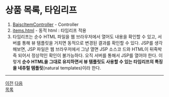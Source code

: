 # 상품 목록, 타임리프
1. [BaiscItemController](../src/main/java/hello/itemservice/web/basic/BasicItemController.java) - Controller
2. [items.html](../src/main/resources/templates/basic/items.html) - 동적 html : 타임리프 적용
3. 타임리프는 순수 HTML 파일을 웹 브라우저에서 열어도 내용을 확인할 수 있고, 서버를 통해 뷰 템플릿을 거치면 동적으로 변경된 결과를 확인할 수 있다. JSP를 생각해보면, JSP 파일은 웹 브라우저에서 그냥 열면 JSP 소스코 드와 HTML이 뒤죽박죽 되어서 정상적인 확인이 불가능하다. 오직 서버를 통해서 JSP를 열어야 한다.
   이렇게 **순수 HTML을 그대로 유지하면서 뷰 템플릿도 사용할 수 있는 타임리프의 특징을 네츄럴 템플릿**(natural templates)이라 한다.

---
[이전](7-4.md)
[다음](7-6.md)     
[목록](../README.md)  
